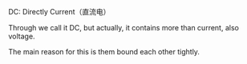 DC: Directly Current（直流电）

Through we call it DC, but actually, it contains more than current, also voltage.

The main reason for this is them bound each other tightly.